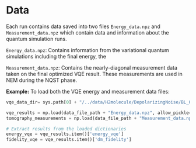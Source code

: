 # Data

Each run contains data saved into two files `Energy_data.npz` and `Measurement_data.npz` which contain data and information about the quantum simulation runs.

`Energy_data.npz`: Contains information from the variational quantum simulations including the final energy, the

`Measurement_data.npz`: Contains the nearly-diagonal measurement data taken on the final optimized VQE result. These measurements are used in NEM during the NQST phase.

**Example:** To load both the VQE energy and measurement data files:

```python
vqe_data_dir= sys.path[0] + "/../data/H2molecule/DepolarizingNoise/BL_0.2/Run0/"

vqe_results = np.load(data_file_path + "Energy_data.npz", allow_pickle=True).get('arr_0')
tomography_measurements = np.load(data_file_path + "Measurement_data.npz", allow_pickle=True).get('arr_0')

# Extract results from the loaded dictionaries
energy_vqe = vqe_results.item()['energy_vqe']
fidelity_vqe = vqe_results.item()['dm_fidelity']
```
